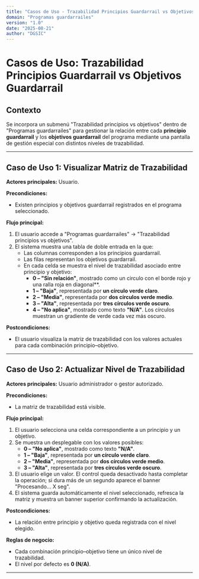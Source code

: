 ```yaml
---
title: "Casos de Uso - Trazabilidad Principios Guardarrail vs Objetivos Guardarrail"
domain: "Programas guardarrailes"
version: "1.0"
date: "2025-08-21"
author: "DGSIC"
---
```


# Casos de Uso: Trazabilidad Principios Guardarrail vs Objetivos Guardarrail

## Contexto
Se incorpora un submenú "Trazabilidad principios vs objetivos" dentro de "Programas guardarrailes" para gestionar la relación entre cada **principio guardarrail** y los **objetivos guardarrail** del programa mediante una pantalla de gestión especial con distintos niveles de trazabilidad.

---

## Caso de Uso 1: Visualizar Matriz de Trazabilidad
**Actores principales:** Usuario.

**Precondiciones:**
- Existen principios y objetivos guardarrail registrados en el programa seleccionado.

**Flujo principal:**
1. El usuario accede a "Programas guardarrailes" → "Trazabilidad principios vs objetivos".
2. El sistema muestra una tabla de doble entrada en la que:
   - Las columnas corresponden a los principios guardarrail.
   - Las filas representan los objetivos guardarrail.
   - En cada celda se muestra el nivel de trazabilidad asociado entre principio y objetivo:
     - **0 – "Sin relación"**, mostrado como un circulo con el borde rojo y una ralla roja en diagonal**.
     - **1 – "Baja"**, representada por **un círculo verde claro**.
     - **2 – "Media"**, representada por **dos círculos verde medio**.
     - **3 – "Alta"**, representada por **tres círculos verde oscuro**.
     - **4 – "No aplica"**, mostrado como texto **"N/A"**.
     Los círculos muestran un gradiente de verde cada vez más oscuro.

**Postcondiciones:**
- El usuario visualiza la matriz de trazabilidad con los valores actuales para cada combinación principio–objetivo.

---

## Caso de Uso 2: Actualizar Nivel de Trazabilidad
**Actores principales:** Usuario administrador o gestor autorizado.

**Precondiciones:**
- La matriz de trazabilidad está visible.

**Flujo principal:**
1. El usuario selecciona una celda correspondiente a un principio y un objetivo.
2. Se muestra un desplegable con los valores posibles:
   - **0 – "No aplica"**, mostrado como texto **"N/A"**.
   - **1 – "Baja"**, representada por **un círculo verde claro**.
   - **2 – "Media"**, representada por **dos círculos verde medio**.
   - **3 – "Alta"**, representada por **tres círculos verde oscuro**.
3. El usuario elige un valor. El control queda desactivado hasta completar la operación; si dura más de un segundo aparece el banner "Procesando... X seg".
4. El sistema guarda automáticamente el nivel seleccionado, refresca la matriz y muestra un banner superior confirmando la actualización.

**Postcondiciones:**
- La relación entre principio y objetivo queda registrada con el nivel elegido.

**Reglas de negocio:**
- Cada combinación principio–objetivo tiene un único nivel de trazabilidad.
- El nivel por defecto es **0 (N/A)**.

---
